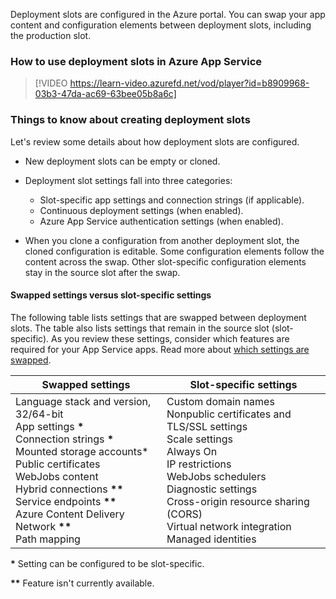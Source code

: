 Deployment slots are configured in the Azure portal. You can swap your app content and configuration elements between deployment slots, including the production slot.

### How to use deployment slots in Azure App Service

> [!VIDEO https://learn-video.azurefd.net/vod/player?id=b8909968-03b3-47da-ac69-63bee05b8a6c]

### Things to know about creating deployment slots

Let's review some details about how deployment slots are configured.

- New deployment slots can be empty or cloned.

- Deployment slot settings fall into three categories:
   - Slot-specific app settings and connection strings (if applicable).
   - Continuous deployment settings (when enabled).
   - Azure App Service authentication settings (when enabled).

- When you clone a configuration from another deployment slot, the cloned configuration is editable. Some configuration elements follow the content across the swap. Other slot-specific configuration elements stay in the source slot after the swap.

#### Swapped settings versus slot-specific settings

The following table lists settings that are swapped between deployment slots. The table also lists settings that remain in the source slot (slot-specific). As you review these settings, consider which features are required for your App Service apps. Read more about [which settings are swapped](/azure/app-service/deploy-staging-slots?tabs=portal#which-settings-are-swapped).

| Swapped settings | Slot-specific settings | 
| --- | --- |
| Language stack and version, 32/64-bit <br> App settings __\*__ <br> Connection strings __\*__ <br> Mounted storage accounts* <br> Public certificates <br> WebJobs content <br> Hybrid connections __\*\*__ <br> Service endpoints __\*\*__ <br> Azure Content Delivery Network __\*\*__ <br> Path mapping | Custom domain names <br> Nonpublic certificates and TLS/SSL settings <br> Scale settings <br> Always On <br> IP restrictions <br> WebJobs schedulers <br> Diagnostic settings <br> Cross-origin resource sharing (CORS) <br> Virtual network integration <br> Managed identities <br> |

__*__ Setting can be configured to be slot-specific.

__**__ Feature isn't currently available.